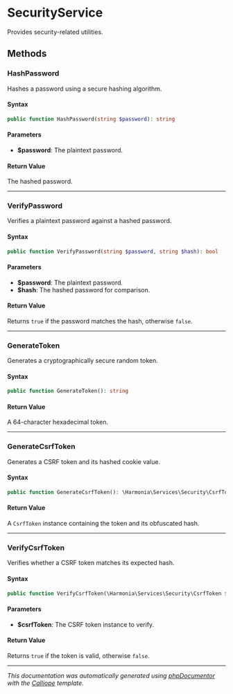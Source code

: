 # SecurityService

Provides security-related utilities.

## Methods

### HashPassword

Hashes a password using a secure hashing algorithm.

#### Syntax

```php
public function HashPassword(string $password): string
```

#### Parameters

- **$password**: The plaintext password.

#### Return Value

The hashed password.

---

### VerifyPassword

Verifies a plaintext password against a hashed password.

#### Syntax

```php
public function VerifyPassword(string $password, string $hash): bool
```

#### Parameters

- **$password**: The plaintext password.
- **$hash**: The hashed password for comparison.

#### Return Value

Returns `true` if the password matches the hash, otherwise `false`.

---

### GenerateToken

Generates a cryptographically secure random token.

#### Syntax

```php
public function GenerateToken(): string
```

#### Return Value

A 64-character hexadecimal token.

---

### GenerateCsrfToken

Generates a CSRF token and its hashed cookie value.

#### Syntax

```php
public function GenerateCsrfToken(): \Harmonia\Services\Security\CsrfToken
```

#### Return Value

A `CsrfToken` instance containing the token and its obfuscated hash.

---

### VerifyCsrfToken

Verifies whether a CSRF token matches its expected hash.

#### Syntax

```php
public function VerifyCsrfToken(\Harmonia\Services\Security\CsrfToken $csrfToken): bool
```

#### Parameters

- **$csrfToken**: The CSRF token instance to verify.

#### Return Value

Returns `true` if the token is valid, otherwise `false`.

---

*This documentation was automatically generated using [phpDocumentor](http://www.phpdoc.org/) with the [Calliope](https://github.com/DaphneWebFramework/Calliope) template.*
